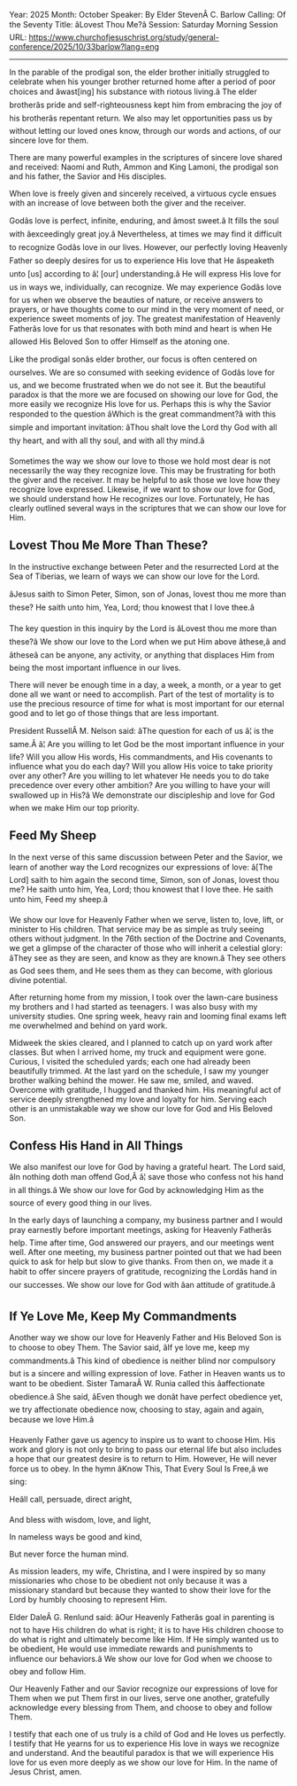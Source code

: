 Year: 2025
Month: October
Speaker: By Elder StevenÂ C. Barlow
Calling: Of the Seventy
Title: âLovest Thou Me?â
Session: Saturday Morning Session
URL: https://www.churchofjesuschrist.org/study/general-conference/2025/10/33barlow?lang=eng

---

In the parable of the prodigal son, the elder brother initially struggled to celebrate when his younger brother returned home after a period of poor choices and âwast[ing] his substance with riotous living.â The elder brotherâs pride and self-righteousness kept him from embracing the joy of his brotherâs repentant return. We also may let opportunities pass us by without letting our loved ones know, through our words and actions, of our sincere love for them.

There are many powerful examples in the scriptures of sincere love shared and received: Naomi and Ruth, Ammon and King Lamoni, the prodigal son and his father, the Savior and His disciples.

When love is freely given and sincerely received, a virtuous cycle ensues with an increase of love between both the giver and the receiver.

Godâs love is perfect, infinite, enduring, and âmost sweet.â It fills the soul with âexceedingly great joy.â Nevertheless, at times we may find it difficult to recognize Godâs love in our lives. However, our perfectly loving Heavenly Father so deeply desires for us to experience His love that He âspeaketh unto [us] according to â¦ [our] understanding.â He will express His love for us in ways we, individually, can recognize. We may experience Godâs love for us when we observe the beauties of nature, or receive answers to prayers, or have thoughts come to our mind in the very moment of need, or experience sweet moments of joy. The greatest manifestation of Heavenly Fatherâs love for us that resonates with both mind and heart is when He allowed His Beloved Son to offer Himself as the atoning one.

Like the prodigal sonâs elder brother, our focus is often centered on ourselves. We are so consumed with seeking evidence of Godâs love for us, and we become frustrated when we do not see it. But the beautiful paradox is that the more we are focused on showing our love for God, the more easily we recognize His love for us. Perhaps this is why the Savior responded to the question âWhich is the great commandment?â with this simple and important invitation: âThou shalt love the Lord thy God with all thy heart, and with all thy soul, and with all thy mind.â

Sometimes the way we show our love to those we hold most dear is not necessarily the way they recognize love. This may be frustrating for both the giver and the receiver. It may be helpful to ask those we love how they recognize love expressed. Likewise, if we want to show our love for God, we should understand how He recognizes our love. Fortunately, He has clearly outlined several ways in the scriptures that we can show our love for Him.


## Lovest Thou Me More Than These?

In the instructive exchange between Peter and the resurrected Lord at the Sea of Tiberias, we learn of ways we can show our love for the Lord.

âJesus saith to Simon Peter, Simon, son of Jonas, lovest thou me more than these? He saith unto him, Yea, Lord; thou knowest that I love thee.â

The key question in this inquiry by the Lord is âLovest thou me more than these?â We show our love to the Lord when we put Him above âthese,â and âtheseâ can be anyone, any activity, or anything that displaces Him from being the most important influence in our lives.

There will never be enough time in a day, a week, a month, or a year to get done all we want or need to accomplish. Part of the test of mortality is to use the precious resource of time for what is most important for our eternal good and to let go of those things that are less important.

President RussellÂ M. Nelson said: âThe question for each of us â¦ is the same.Â â¦ Are you willing to let God be the most important influence in your life? Will you allow His words, His commandments, and His covenants to influence what you do each day? Will you allow His voice to take priority over any other? Are you willing to let whatever He needs you to do take precedence over every other ambition? Are you willing to have your will swallowed up in His?â We demonstrate our discipleship and love for God when we make Him our top priority.


## Feed My Sheep

In the next verse of this same discussion between Peter and the Savior, we learn of another way the Lord recognizes our expressions of love: â[The Lord] saith to him again the second time, Simon, son of Jonas, lovest thou me? He saith unto him, Yea, Lord; thou knowest that I love thee. He saith unto him, Feed my sheep.â

We show our love for Heavenly Father when we serve, listen to, love, lift, or minister to His children. That service may be as simple as truly seeing others without judgment. In the 76th section of the Doctrine and Covenants, we get a glimpse of the character of those who will inherit a celestial glory: âThey see as they are seen, and know as they are known.â They see others as God sees them, and He sees them as they can become, with glorious divine potential.

After returning home from my mission, I took over the lawn-care business my brothers and I had started as teenagers. I was also busy with my university studies. One spring week, heavy rain and looming final exams left me overwhelmed and behind on yard work.

Midweek the skies cleared, and I planned to catch up on yard work after classes. But when I arrived home, my truck and equipment were gone. Curious, I visited the scheduled yards; each one had already been beautifully trimmed. At the last yard on the schedule, I saw my younger brother walking behind the mower. He saw me, smiled, and waved. Overcome with gratitude, I hugged and thanked him. His meaningful act of service deeply strengthened my love and loyalty for him. Serving each other is an unmistakable way we show our love for God and His Beloved Son.


## Confess His Hand in All Things

We also manifest our love for God by having a grateful heart. The Lord said, âIn nothing doth man offend God,Â â¦ save those who confess not his hand in all things.â We show our love for God by acknowledging Him as the source of every good thing in our lives.

In the early days of launching a company, my business partner and I would pray earnestly before important meetings, asking for Heavenly Fatherâs help. Time after time, God answered our prayers, and our meetings went well. After one meeting, my business partner pointed out that we had been quick to ask for help but slow to give thanks. From then on, we made it a habit to offer sincere prayers of gratitude, recognizing the Lordâs hand in our successes. We show our love for God with âan attitude of gratitude.â


## If Ye Love Me, Keep My Commandments

Another way we show our love for Heavenly Father and His Beloved Son is to choose to obey Them. The Savior said, âIf ye love me, keep my commandments.â This kind of obedience is neither blind nor compulsory but is a sincere and willing expression of love. Father in Heaven wants us to want to be obedient. Sister TamaraÂ W. Runia called this âaffectionate obedience.â She said, âEven though we donât have perfect obedience yet, we try affectionate obedience now, choosing to stay, again and again, because we love Him.â

Heavenly Father gave us agency to inspire us to want to choose Him. His work and glory is not only to bring to pass our eternal life but also includes a hope that our greatest desire is to return to Him. However, He will never force us to obey. In the hymn âKnow This, That Every Soul Is Free,â we sing:

Heâll call, persuade, direct aright,

And bless with wisdom, love, and light,

In nameless ways be good and kind,

But never force the human mind.

As mission leaders, my wife, Christina, and I were inspired by so many missionaries who chose to be obedient not only because it was a missionary standard but because they wanted to show their love for the Lord by humbly choosing to represent Him.

Elder DaleÂ G. Renlund said: âOur Heavenly Fatherâs goal in parenting is not to have His children do what is right; it is to have His children choose to do what is right and ultimately become like Him. If He simply wanted us to be obedient, He would use immediate rewards and punishments to influence our behaviors.â We show our love for God when we choose to obey and follow Him.

Our Heavenly Father and our Savior recognize our expressions of love for Them when we put Them first in our lives, serve one another, gratefully acknowledge every blessing from Them, and choose to obey and follow Them.

I testify that each one of us truly is a child of God and He loves us perfectly. I testify that He yearns for us to experience His love in ways we recognize and understand. And the beautiful paradox is that we will experience His love for us even more deeply as we show our love for Him. In the name of Jesus Christ, amen.